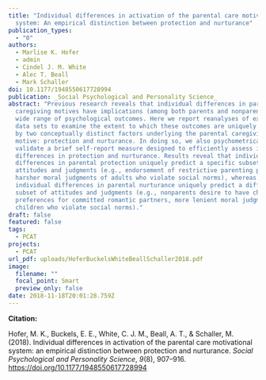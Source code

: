 ```yaml
---
title: "Individual differences in activation of the parental care motivational
  system: An empirical distinction between protection and nurturance"
publication_types:
  - "0"
authors:
  - Marlise K. Hofer
  - admin
  - Cindel J. M. White
  - Alec T. Beall
  - Mark Schaller
doi: 10.1177/1948550617728994
publication: _Social Psychological and Personality Science_
abstract: "Previous research reveals that individual differences in parental
  caregiving motives have implications (among both parents and nonparents) for a
  wide range of psychological outcomes. Here we report reanalyses of existing
  data sets to examine the extent to which these outcomes are uniquely predicted
  by two conceptually distinct factors underlying the parental caregiving
  motive: protection and nurturance. In doing so, we also psychometrically
  validate a brief self-report measure designed to efficiently assess individual
  differences in protection and nurturance. Results reveal that individual
  differences in parental protection uniquely predict a specific subset of
  attitudes and judgments (e.g., endorsement of restrictive parenting practices,
  harsher moral judgments of adults who violate social norms), whereas
  individual differences in parental nurturance uniquely predict a different
  subset of attitudes and judgments (e.g., nonparents desire to have children,
  preferences for committed romantic partners, more lenient moral judgments of
  children who violate social norms)."
draft: false
featured: false
tags:
  - PCAT
projects:
  - PCAT
url_pdf: uploads/HoferBuckelsWhiteBeallSchaller2018.pdf
image:
  filename: ""
  focal_point: Smart
  preview_only: false
date: 2018-11-18T20:01:28.759Z
---
```

**Citation:**

Hofer, M. K., Buckels, E. E., White, C. J. M., Beall, A. T., & Schaller, M. (2018). Individual differences in activation of the parental care motivational system: an empirical distinction between protection and nurturance. *Social Psychological and Personality Science*, *9*(8), 907–916. https://doi.org/10.1177/1948550617728994
